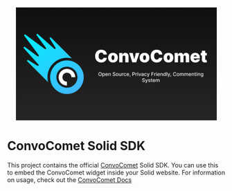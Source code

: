 <div class="text-xs-center" align="center" style="margin: 20px">
<a href="https://convocomet.dev"><img src="https://github.com/AsyncBanana/convocomet/blob/main/assets/Banner.png" alt="ConvoComet Banner"></a>
</div>

# ConvoComet Solid SDK

This project contains the official [ConvoComet](https://convocomet.dev) Solid SDK. You can use this to embed the ConvoComet widget inside your Solid website. For information on usage, check out the [ConvoComet Docs](https://docs.convocomet.dev)
